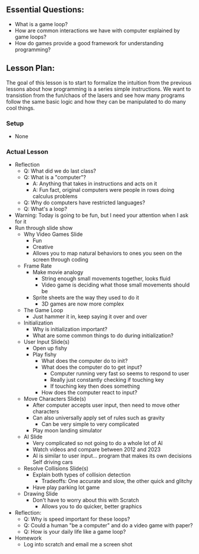 ## Essential Questions:

- What is a game loop?
- How are common interactions we have with computer explained by game loops?
- How do games provide a good framework for understanding programming?

## Lesson Plan:

The goal of this lesson is to start to formalize the intuition from the previous
lessons about how programming is a series simple instructions. We want to
transistion from the fun/chaos of the lasers and see how many programs follow
the same basic logic and how they can be manipulated to do many cool things.

### Setup

- None

### Actual Lesson

- Reflection
    - Q: What did we do last class?
    - Q: What is a "computer"?
        - A: Anything that takes in instructions and acts on it
        - A: Fun fact, original computers were people in rows doing calculus problems
    - Q: Why do computers have restricted languages?
    - Q: What's a loop?
- Warning: Today is going to be fun, but I need your attention when I ask for it
- Run through slide show
    - Why Video Games Slide
        - Fun
        - Creative
        - Allows you to map natural behaviors to ones you seen on the screen through coding
    - Frame Rate
        - Make movie analogy
            - String enough small movements together, looks fluid
            - Video game is deciding what those small movements should be
        - Sprite sheets are the way they used to do it
            - 3D games are now more complex
    - The Game Loop
        - Just hammer it in, keep saying it over and over
    - Initialization
        - Why is initialization important?
        - What are some common things to do during initialization?
    - User Input Slide(s)
        - Open up fishy
        - Play fishy
            - What does the computer do to init?
            - What does the computer do to get input?
                - Computer running very fast so seems to respond to user
                - Really just constantly checking if touching key
                - If touching key then does something
            - How does the computer react to input?
    - Move Characters Slide(s)
        - After computer accepts user input, then need to move other characters
        - Can also universally apply set of rules such as gravity
            - Can be very simple to very complicated
        - Play moon landing simulator
    - AI Slide
        - Very complicated so not going to do a whole lot of AI
        - Watch videos and compare between 2012 and 2023
        - AI is similar to user input... program that makes its own decisions
            Self driving cars
    - Resolve Collisions Slide(s)
        - Explain both types of collision detection
            - Tradeoffs: One accurate and slow, the other quick and glitchy
        - Have play parking lot game
    - Drawing Slide
        - Don't have to worry about this with Scratch
            - Allows you to do quicker, better graphics
- Reflection:
    - Q: Why is speed important for these loops?
    - Q: Could a human "be a computer" and do a video game with paper?
    - Q: How is your daily life like a game loop?
- Homework
    - Log into scratch and email me a screen shot

